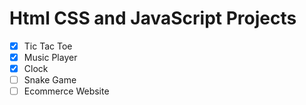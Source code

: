 # Html CSS and JavaScript Projects

- [x] Tic Tac Toe
- [x] Music Player
- [x] Clock
- [ ] Snake Game
- [ ] Ecommerce Website
